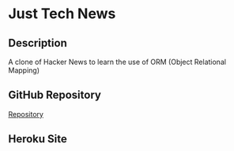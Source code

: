# Just Tech News

## Description
A clone of Hacker News to learn the use of ORM (Object Relational Mapping)

## GitHub Repository
[Repository](https://github.com/josephptflanagan/just-tech-news)

## Heroku Site